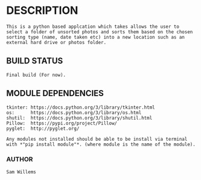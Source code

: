 # DESCRIPTION
    This is a python based applcation which takes allows the user to select a folder of unsorted photos and sorts them based on the chosen sorting type (name, date taken etc) into a new location such as an external hard drive or photos folder.

## BUILD STATUS
    Final build (For now).

## MODULE DEPENDENCIES
    tkinter: https://docs.python.org/3/library/tkinter.html
    os:      https://docs.python.org/3/library/os.html
    shutil:  https://docs.python.org/3/library/shutil.html
    Pillow:  https://pypi.org/project/Pillow/
    pyglet:  http://pyglet.org/

    Any modules not installed should be able to be install via terminal with *"pip install module"*. (where module is the name of the module).

### AUTHOR
    Sam Willems
